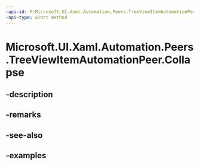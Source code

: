```yaml
---
-api-id: M:Microsoft.UI.Xaml.Automation.Peers.TreeViewItemAutomationPeer.Collapse
-api-type: winrt method
---
```


<!-- Method syntax.
public void TreeViewItemAutomationPeer.Collapse()
-->

# Microsoft.UI.Xaml.Automation.Peers.TreeViewItemAutomationPeer.Collapse

## -description

## -remarks

## -see-also

## -examples

